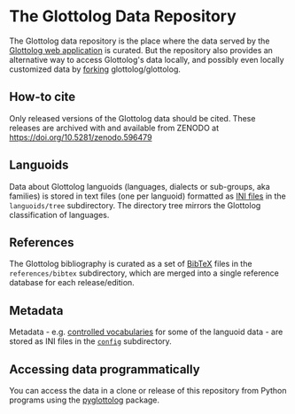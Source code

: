 # The Glottolog Data Repository

The Glottolog data repository is the place where the data served by the
[Glottolog web application](https://glottolog.org) is curated. But the repository
also provides an alternative way to access Glottolog's data locally, and possibly
even locally customized data by [forking](https://help.github.com/articles/fork-a-repo/) glottolog/glottolog.


## How-to cite

Only released versions of the Glottolog data should be cited. These releases are
archived with and available from ZENODO at
https://doi.org/10.5281/zenodo.596479


## Languoids

Data about Glottolog languoids (languages, dialects or sub-groups, aka families) is stored in text files (one per languoid)
formatted as [INI files](https://en.wikipedia.org/wiki/INI_file)
in the `languoids/tree` subdirectory.
The directory tree mirrors the Glottolog classification of languages.


## References

The Glottolog bibliography is curated as a set of [BibTeX](https://en.wikipedia.org/wiki/BibTeX) files in the `references/bibtex` subdirectory, which are merged
into a single reference database for each release/edition.


## Metadata

Metadata - e.g. [controlled vocabularies](https://en.wikipedia.org/wiki/Controlled_vocabulary) for some of the languoid data - are stored as
INI files in the [`config`](config/) subdirectory.


## Accessing data programmatically

You can access the data in a clone or release of this repository from Python
programs using the [pyglottolog](https://github.com/glottolog/pyglottolog)
package.

